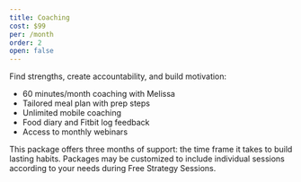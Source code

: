 ```yaml
---
title: Coaching
cost: $99
per: /month
order: 2
open: false
---
```


Find strengths, create accountability, and build motivation:

* 60 minutes/month coaching with Melissa<br />
* Tailored meal plan with prep steps
* Unlimited mobile coaching
* Food diary and Fitbit log feedback 
* Access to monthly webinars

This package offers three months of support: the time frame it takes to build lasting habits. Packages may be customized to include individual sessions according to your needs during Free Strategy Sessions.
